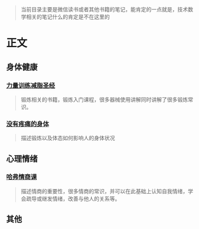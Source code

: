 > 当前目录主要是微信读书或者其他书籍的笔记，能肯定的一点就是，技术数学相关的笔记什么的肯定是不在这里的
# 正文
## 身体健康
### [力量训练减脂圣经](力量训练与减脂圣经.md)
> 锻炼相关的书籍，锻炼入门课程，很多器械使用讲解同时讲解了很多锻炼常识。
### [没有疼痛的身体](./没有疼痛的身体.md)
> 描述锻炼以及体态如何影响人的身体状况
## 心理情绪
### [哈弗情商课](哈弗情商课.md)
> 描述情商的重要性，很多情商的常识，并可以在此基础上认知自我情绪，学会疏导或继发情绪，改善与他人的关系等。
## 其他
